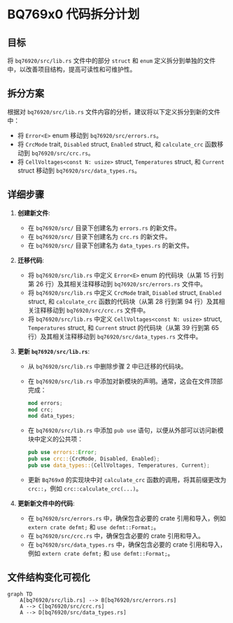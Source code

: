 # BQ769x0 代码拆分计划

## 目标

将 `bq76920/src/lib.rs` 文件中的部分 `struct` 和 `enum` 定义拆分到单独的文件中，以改善项目结构，提高可读性和可维护性。

## 拆分方案

根据对 `bq76920/src/lib.rs` 文件内容的分析，建议将以下定义拆分到新的文件中：

* 将 `Error<E>` enum 移动到 `bq76920/src/errors.rs`。
* 将 `CrcMode` trait, `Disabled` struct, `Enabled` struct, 和 `calculate_crc` 函数移动到 `bq76920/src/crc.rs`。
* 将 `CellVoltages<const N: usize>` struct, `Temperatures` struct, 和 `Current` struct 移动到 `bq76920/src/data_types.rs`。

## 详细步骤

1. **创建新文件**:
    * 在 `bq76920/src/` 目录下创建名为 `errors.rs` 的新文件。
    * 在 `bq76920/src/` 目录下创建名为 `crc.rs` 的新文件。
    * 在 `bq76920/src/` 目录下创建名为 `data_types.rs` 的新文件。

2. **迁移代码**:
    * 将 `bq76920/src/lib.rs` 中定义 `Error<E>` enum 的代码块（从第 15 行到第 26 行）及其相关注释移动到 `bq76920/src/errors.rs` 文件中。
    * 将 `bq76920/src/lib.rs` 中定义 `CrcMode` trait, `Disabled` struct, `Enabled` struct, 和 `calculate_crc` 函数的代码块（从第 28 行到第 94 行）及其相关注释移动到 `bq76920/src/crc.rs` 文件中。
    * 将 `bq76920/src/lib.rs` 中定义 `CellVoltages<const N: usize>` struct, `Temperatures` struct, 和 `Current` struct 的代码块（从第 39 行到第 65 行）及其相关注释移动到 `bq76920/src/data_types.rs` 文件中。

3. **更新 `bq76920/src/lib.rs`**:
    * 从 `bq76920/src/lib.rs` 中删除步骤 2 中已迁移的代码块。
    * 在 `bq76920/src/lib.rs` 中添加对新模块的声明。通常，这会在文件顶部完成：

        ```rust
        mod errors;
        mod crc;
        mod data_types;
        ```

    * 在 `bq76920/src/lib.rs` 中添加 `pub use` 语句，以便从外部可以访问新模块中定义的公共项：

        ```rust
        pub use errors::Error;
        pub use crc::{CrcMode, Disabled, Enabled};
        pub use data_types::{CellVoltages, Temperatures, Current};
        ```

    * 更新 `Bq769x0` 的实现块中对 `calculate_crc` 函数的调用，将其前缀更改为 `crc::`，例如 `crc::calculate_crc(...)`。

4. **更新新文件中的代码**:
    * 在 `bq76920/src/errors.rs` 中，确保包含必要的 crate 引用和导入，例如 `extern crate defmt;` 和 `use defmt::Format;`。
    * 在 `bq76920/src/crc.rs` 中，确保包含必要的 crate 引用和导入。
    * 在 `bq76920/src/data_types.rs` 中，确保包含必要的 crate 引用和导入，例如 `extern crate defmt;` 和 `use defmt::Format;`。

## 文件结构变化可视化

```mermaid
graph TD
    A[bq76920/src/lib.rs] --> B[bq76920/src/errors.rs]
    A --> C[bq76920/src/crc.rs]
    A --> D[bq76920/src/data_types.rs]
